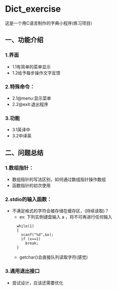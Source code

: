 # Dict_exercise
这是一个用C语言制作的字典小程序(练习项目)

## 一、功能介绍
### 1.界面
- 1.1有简单的菜单显示
- 1.2给予每步操作文字反馈

### 2.特殊命令：
- 2.1@menu:显示菜单
- 2.2@exit:退出程序

### 3.功能
- 3.1英译中
- 3.2中译英
    
## 二、问题总结
### 1.数组指针：
- 数组指针的写法区别，如何通过数组指针操作数组
- 函数指针的初次使用
### 2.stdio的输入函数：
- 不满足格式的字符会被存储在缓存区，(持续读取)？
  * ex:    下列实例键盘输入 a <CR>，将不可再进行任何输入
  ```
    while(1)
    {
      scanf("%d",&x);
      if (x==1)
        break;
    }
  ```
  * getchar()会直接队列读取字符(感觉)
### 3.通用退出接口
- 尝试设计，应该还需要优化
    
